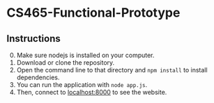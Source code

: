 # CS465-Functional-Prototype

## Instructions
0. Make sure nodejs is installed on your computer.
1. Download or clone the repository.
2. Open the command line to that directory and `npm install` to install dependencies.
3. You can run the application with `node app.js`.
4. Then, connect to [localhost:8000](http://localhost:8000) to see the website.
